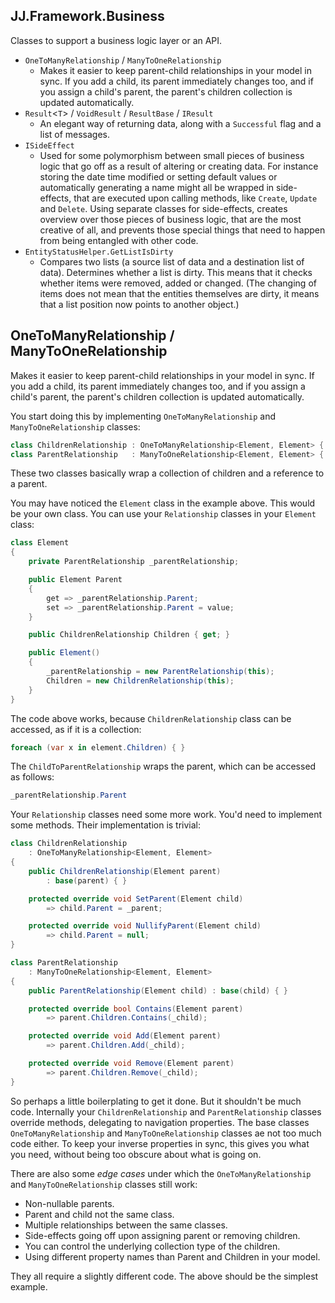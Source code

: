 ﻿JJ.Framework.Business
---------------------

Classes to support a business logic layer or an API.

- `OneToManyRelationship` / `ManyToOneRelationship`
    - Makes it easier to keep parent-child relationships in your model in sync. If you add a child, its parent immediately changes too, and if you assign a child's parent, the parent's children collection is updated automatically.
- `Result`<`T`> / `VoidResult` / `ResultBase` / `IResult`
    - An elegant way of returning data, along with a `Successful` flag and a list of messages.
- `ISideEffect`
    - Used for some polymorphism between small pieces of business logic that go off as a result of altering or creating data. For instance storing the date time modified or setting default values or automatically generating a name might all be wrapped in side-effects, that are executed upon calling methods, like `Create`, `Update` and `Delete`. Using separate classes for side-effects, creates overview over those pieces of business logic, that are the most creative of all, and prevents those special things that need to happen from being entangled with other code.
- `EntityStatusHelper.GetListIsDirty`
    - Compares two lists (a source list of data and a destination list of data). Determines whether a list is dirty. This means that it checks whether items were removed, added or changed. (The changing of items does not mean that the entities themselves are dirty, it means that a list position now points to another object.)

## OneToManyRelationship / ManyToOneRelationship

Makes it easier to keep parent-child relationships in your model in sync. If you add a child, its parent immediately changes too, and if you assign a child's parent, the parent's children collection is updated automatically.

You start doing this by implementing `OneToManyRelationship` and `ManyToOneRelationship` classes:

```cs
class ChildrenRelationship : OneToManyRelationship<Element, Element> { }
class ParentRelationship   : ManyToOneRelationship<Element, Element> { }
```

These two classes basically wrap a collection of children and a reference to a parent.

You may have noticed the `Element` class in the example above. This would be your own class. You can use your `Relationship` classes in your `Element` class:

```cs
class Element
{
    private ParentRelationship _parentRelationship;

    public Element Parent
    {
        get => _parentRelationship.Parent;
        set => _parentRelationship.Parent = value;
    }

    public ChildrenRelationship Children { get; }

    public Element()
    {
        _parentRelationship = new ParentRelationship(this);
        Children = new ChildrenRelationship(this);
    }
}
```

The code above works, because `ChildrenRelationship` class can be accessed, as if it is a collection:

```cs
foreach (var x in element.Children) { }
```

The `ChildToParentRelationship` wraps the parent, which can be accessed as follows:

```cs
_parentRelationship.Parent
```

Your `Relationship` classes need some more work. You'd need to implement some methods. Their implementation is trivial:

```cs
class ChildrenRelationship
    : OneToManyRelationship<Element, Element>
{
    public ChildrenRelationship(Element parent) 
        : base(parent) { }

    protected override void SetParent(Element child) 
        => child.Parent = _parent;

    protected override void NullifyParent(Element child)
        => child.Parent = null;
}

class ParentRelationship
    : ManyToOneRelationship<Element, Element>
{
    public ParentRelationship(Element child) : base(child) { }

    protected override bool Contains(Element parent) 
        => parent.Children.Contains(_child);

    protected override void Add(Element parent) 
        => parent.Children.Add(_child);

    protected override void Remove(Element parent) 
        => parent.Children.Remove(_child);
}
```

So perhaps a little boilerplating to get it done. But it shouldn't be much code. Internally your `ChildrenRelationship` and `ParentRelationship` classes override methods, delegating to navigation properties. The base classes `OneToManyRelationship` and `ManyToOneRelationship` classes ae not too much code either. To keep your inverse properties in sync, this gives you what you need, without being too obscure about what is going on.

There are also some *edge cases* under which the `OneToManyRelationship` and `ManyToOneRelationship` classes still work:

- Non-nullable parents.
- Parent and child not the same class.
- Multiple relationships between the same classes.
- Side-effects going off upon assigning parent or removing children.
- You can control the underlying collection type of the children.
- Using different property names than Parent and Children in your model.

They all require a slightly different code. The above should be the simplest example.
